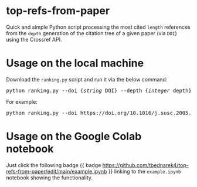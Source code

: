# top-refs-from-paper
Quick and simple Python script processing the most cited `length` references from the `depth` generation of the citation tree of a given paper (via `DOI`) using the Crossref API.

# Usage on the local machine
Download the `ranking.py` script and run it via the below command:
<pre>
python ranking.py --doi {<i>string</i> DOI} --depth {<i>integer</i> depth} --length {<i>integer</i> length}
</pre>
For example:
<pre>
python ranking.py --doi https://doi.org/10.1016/j.susc.2005.05.030 --depth 3 --length 100
</pre>

# Usage on the Google Colab notebook
Just click the following badge {{ badge https://github.com/tbednarek4/top-refs-from-paper/edit/main/example.ipynb }} linking to the `example.ipynb` notebook showing the functionality.
